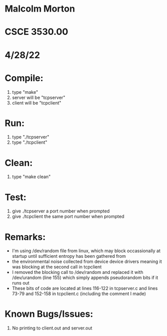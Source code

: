 # Malcolm Morton
# CSCE 3530.00
# 4/28/22

# Compile:
1. type "make"
2. server will be "tcpserver"
3. client will be "tcpclient"

# Run:
1. type "./tcpserver"
2. type "./tcpclient"

# Clean:
1. type "make clean"

# Test:
1. give ./tcpserver a port number when prompted
2. give ./tcpclient the same port number when prompted

# Remarks:
- I'm using /dev/random file from linux, which may block occassionally at startup until sufficient entropy has been gathered from
- the environmental noise collected from device device drivers meaning it was blocking at the second call in tcpclient
- I removed the blocking call to /dev/random and replaced it with /dev/urandom (line 155) which simply appends pseudorandom bits if it runs out
- These bits of code are located at lines 116-122 in tcpserver.c and lines 73-79 and 152-158 in tcpclient.c (including the comment I made)

# Known Bugs/Issues:
1. No printing to client.out and server.out